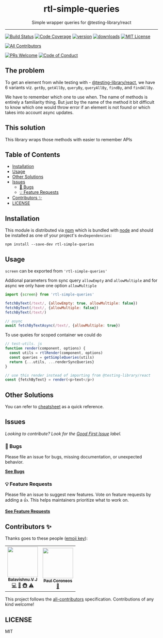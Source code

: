 <div align="center">
<h1>rtl-simple-queries</h1>

<p>Simple wrapper queries for @testing-library/react</p>
</div>

---

<!-- prettier-ignore-start -->
[![Build Status][build-badge]][build]
[![Code Coverage][coverage-badge]][coverage]
[![version][version-badge]][package]
[![downloads][downloads-badge]][npmtrends]
[![MIT License][license-badge]][license]

<!-- ALL-CONTRIBUTORS-BADGE:START - Do not remove or modify this section -->
[![All Contributors](https://img.shields.io/badge/all_contributors-2-orange.svg?style=flat-square)](#contributors-)
<!-- ALL-CONTRIBUTORS-BADGE:END -->
[![PRs Welcome][prs-badge]][prs]
[![Code of Conduct][coc-badge]][coc]
<!-- prettier-ignore-end -->

## The problem

To get an element from while testing with -
[@testing-library/react](https://github.com/testing-library/react-testing-library),
we have 6 variants viz. `getBy`, `getAllBy`, `queryBy`, `queryAllBy`, `findBy`,
and `findAllBy`.

We have to remember which one to use when. The name of methods is entirely a
familiarity thing. But just by the name of the method it bit difficult to know
which one would throw error if an element is not found or which takes into account async updates.

## This solution

This library wraps those methods with easier to remember APIs

## Table of Contents

<!-- START doctoc generated TOC please keep comment here to allow auto update -->
<!-- DON'T EDIT THIS SECTION, INSTEAD RE-RUN doctoc TO UPDATE -->

- [Installation](#installation)
- [Usage](#usage)
- [Other Solutions](#other-solutions)
- [Issues](#issues)
  - [🐛 Bugs](#-bugs)
  - [💡 Feature Requests](#-feature-requests)
- [Contributors ✨](#contributors-)
- [LICENSE](#license)

<!-- END doctoc generated TOC please keep comment here to allow auto update -->

## Installation

This module is distributed via [npm][npm] which is bundled with [node][node] and
should be installed as one of your project's `devDependencies`:

```
npm install --save-dev rtl-simple-queries
```

## Usage

`screen` can be exported from `'rtl-simple-queries'`

Addional parameters from sync query `allowEmpty` and `allowMultiple` and for
async we only have one option `allowMultiple`

```javascript
import {screen} from 'rtl-simple-queries'

fetchByText(/text/, {allowEmpty: true, allowMultiple: false})
fetchByText(/text/, {allowMultiple: false})
fetchByText(/text/)

// async
await fetchByTextAsync(/text/, {allowMultiple: true})
```

To use queies for scoped container we could do

```javascript
// test-utils. js
function render(component, options) {
  const utils = rtlRender(component, options)
  const queries = getSimpleQueries(utils)
  return {...utils, ...renderSyncQueries}
}

// use this render instead of importing from @testing-library/react
const {fetchByText} = render(<p>text</p>)
```

## Other Solutions

You can refer to
[cheatsheet](https://testing-library.com/docs/react-testing-library/cheatsheet#queries)
as a quick reference.

## Issues

_Looking to contribute? Look for the [Good First Issue][good-first-issue]
label._

### 🐛 Bugs

Please file an issue for bugs, missing documentation, or unexpected behavior.

[**See Bugs**][bugs]

### 💡 Feature Requests

Please file an issue to suggest new features. Vote on feature requests by adding
a 👍. This helps maintainers prioritize what to work on.

[**See Feature Requests**][requests]

## Contributors ✨

Thanks goes to these people ([emoji key][emojis]):

<!-- ALL-CONTRIBUTORS-LIST:START - Do not remove or modify this section -->
<!-- prettier-ignore-start -->
<!-- markdownlint-disable -->
<table>
  <tr>
    <td align="center"><a href="https://github.com/balavishnuvj"><img src="https://avatars2.githubusercontent.com/u/13718688" width="100px;" alt=""/><br /><sub><b>Balavishnu V J</b></sub></a><br /><a href="https://github.com/balavishnuvj/rtl-simple-queries/commits?author=balavishnuvj" title="Code">💻</a> <a href="https://github.com/balavishnuvj/rtl-simple-queries/commits?author=balavishnuvj" title="Documentation">📖</a> <a href="#infra-balavishnuvj" title="Infrastructure (Hosting, Build-Tools, etc)">🚇</a> <a href="https://github.com/balavishnuvj/rtl-simple-queries/commits?author=balavishnuvj" title="Tests">⚠️</a></td>
    <td align="center"><a href="http://www.pcoroneos.com"><img src="https://avatars2.githubusercontent.com/u/40515238?v=4" width="100px;" alt=""/><br /><sub><b>Paul Coroneos</b></sub></a><br /><a href="https://github.com/balavishnuvj/rtl-simple-queries/commits?author=PaulACoroneos" title="Documentation">📖</a></td>
  </tr>
</table>

<!-- markdownlint-enable -->
<!-- prettier-ignore-end -->
<!-- ALL-CONTRIBUTORS-LIST:END -->

This project follows the [all-contributors][all-contributors] specification.
Contributions of any kind welcome!

## LICENSE

MIT

<!-- prettier-ignore-start -->
[npm]: https://www.npmjs.com
[node]: https://nodejs.org
[build-badge]: https://img.shields.io/travis/com/balavishnuvj/rtl-simple-queries.svg?style=flat-square
[build]: https://travis-ci.com/balavishnuvj/rtl-simple-queries
[coverage-badge]: https://img.shields.io/codecov/c/github/balavishnuvj/rtl-simple-queries.svg?style=flat-square
[coverage]: https://codecov.io/github/balavishnuvj/rtl-simple-queries
[version-badge]: https://img.shields.io/npm/v/rtl-simple-queries.svg?style=flat-square
[package]: https://www.npmjs.com/package/rtl-simple-queries
[downloads-badge]: https://img.shields.io/npm/dm/rtl-simple-queries.svg?style=flat-square
[npmtrends]: http://www.npmtrends.com/rtl-simple-queries
[license-badge]: https://img.shields.io/npm/l/rtl-simple-queries.svg?style=flat-square
[license]: https://github.com/balavishnuvj/rtl-simple-queries/blob/master/LICENSE
[prs-badge]: https://img.shields.io/badge/PRs-welcome-brightgreen.svg?style=flat-square
[prs]: http://makeapullrequest.com
[coc-badge]: https://img.shields.io/badge/code%20of-conduct-ff69b4.svg?style=flat-square
[coc]: https://github.com/balavishnuvj/rtl-simple-queries/blob/master/other/CODE_OF_CONDUCT.md
[emojis]: https://github.com/all-contributors/all-contributors#emoji-key
[all-contributors]: https://github.com/all-contributors/all-contributors
[bugs]: https://github.com/balavishnuvj/rtl-simple-queries/issues?utf8=%E2%9C%93&q=is%3Aissue+is%3Aopen+sort%3Acreated-desc+label%3Abug
[requests]: https://github.com/balavishnuvj/rtl-simple-queries/issues?utf8=%E2%9C%93&q=is%3Aissue+is%3Aopen+sort%3Areactions-%2B1-desc+label%3Aenhancement
[good-first-issue]: https://github.com/balavishnuvj/rtl-simple-queries/issues?utf8=%E2%9C%93&q=is%3Aissue+is%3Aopen+sort%3Areactions-%2B1-desc+label%3Aenhancement+label%3A%22good+first+issue%22
<!-- prettier-ignore-end -->
